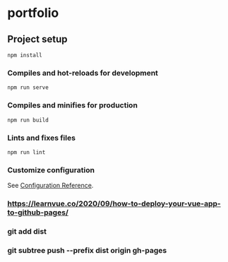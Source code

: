 # portfolio

## Project setup

```
npm install
```

### Compiles and hot-reloads for development

```
npm run serve
```

### Compiles and minifies for production

```
npm run build
```

### Lints and fixes files

```
npm run lint
```

### Customize configuration

See [Configuration Reference](https://cli.vuejs.org/config/).

### https://learnvue.co/2020/09/how-to-deploy-your-vue-app-to-github-pages/

### git add dist

### git subtree push --prefix dist origin gh-pages
